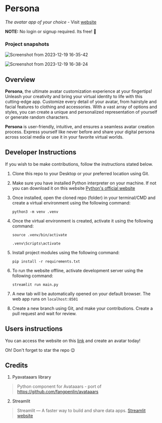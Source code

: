# Persona
*The avatar app of your choice* - Visit [website](https://persona-avatar.onrender.com) 

**NOTE:** No login or signup required. Its free! 🎉


### Project snapshots

![Screenshot from 2023-12-19 16-35-42](https://github.com/morikeli/persona/assets/78599959/2b3c9335-3992-44f7-9b8c-46a497b11ea7)

![Screenshot from 2023-12-19 16-38-24](https://github.com/morikeli/persona/assets/78599959/2398d621-b33c-4f27-942e-feebaabc9cf5)


## Overview

**Persona**, the ultimate avatar customization experience at your fingertips! Unleash your creativity and bring your virtual identity to life with this cutting-edge app. Customize every detail of your avatar, from hairstyle and facial features to clothing and accessories. With a vast array of options and styles, you can create a unique and personalized representation of yourself or generate random characters.

**Persona** is user-friendly, intuitive, and ensures a seamless avatar creation process. Express yourself like never before and share your digital persona across social media or use it in your favorite virtual worlds.


## Developer Instructions

If you wish to be make contributions, follow the instructions stated below.

1. Clone this repo to your Desktop or your preferred location using Git.
2. Make sure you have installed Python interpreter on your machine. If not you can download it on this website [Python's official website](https://www.python.org)
3. Once installed, open the cloned repo (folder) in your terminal/CMD and create a virtual environment using the following command:

   `python3 -m venv .venv`

4. Once the virtual environment is created, activate it using the following command:

   ```(Linux/MacOS)
   source .venv/bin/activate
   ```

   ```(Windows)
   .venv\Scripts\activate
   ```
  
5. Install project modules using the following command:

   ```pip install -r requirements.txt```
   
6. To run the website offline, activate development server using the following command:

   ```streamlit run main.py```

7. A new tab will be automatically opened on your default browser. The web app runs on `localhost:8501`
8. Create a new branch using Git, and make your contributions. Create a pull request and wait for review.


## Users instructions
You can access the website on this [link](https://persona-avatar.onrender.com) and create an avatar today!

Oh! Don't forget to star the repo 😉

## Credits
1. Pyavataaars library
> Python component for Avataaars - port of https://github.com/fangpenlin/avataaars

2. Streamlit
> Streamlit — A faster way to build and share data apps.
[Streamlit website](streamlit.io)
